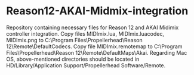 # Reason12-AKAI-Midmix-integration
Repository containing necessary files for Reason 12 and AKAI Midimix controller integration. Copy files MIDImix.lua, MIDImix.luacodec, MIDImix.png to C:\Program Files\Propellerhead\Reason 12\Remote\DefaultCodecs. Copy file MIDImix.remotemap to C:\Program Files\Propellerhead\Reason 12\Remote\DefaultMaps\Akai. Regarding Mac OS, above-mentioned directories should be located in HD/Library/Application Support/Propellerhead Software/Remote.
